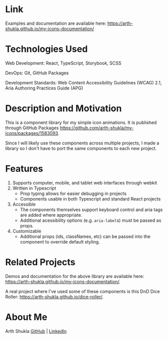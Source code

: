 # Link

Examples and documentation are available here: https://arth-shukla.github.io/my-icons-documentation/

# Technologies Used

Web Development: React, TypeScript, Storybook, SCSS

DevOps: Git, GitHub Packages

Development Standards: Web Content Accessibility Guidelines (WCAG) 2.1, Aria Authoring Practices Guide (APG)

# Description and Motivation

This is a component library for my simple icon animations. It is published through GitHub Packages https://github.com/arth-shukla/my-icons/packages/1583093.

Since I will likely use these components across multiple projects, I made a library so I don't have to port the same components to each new project.

# Features

1. Supports computer, mobile, and tablet web interfaces through webkit
2. Written in Typescript
    - Prop typing allows for easier debugging in projects
    - Components usable in both Typescript and standard React projects
3. Accessible
    - The components themselves support keyboard control and aria tags are added where appropriate.
    - Additional acessibility options (e.g. `aria-label`s) must be passed as props.
4. Customizable
    - Additional props (ids, classNames, etc) can be passed into the component to override default styling.

# Related Projects

Demos and documentation for the above library are available here: https://arth-shukla.github.io/my-icons-documentation/.

A real project where I've used some of these components is this DnD Dice Roller: https://arth-shukla.github.io/dice-roller/.

# About Me

Arth Shukla [GitHub](https://github.com/arth-shukla) | [LinkedIn](https://www.linkedin.com/in/arth-shukla/)
